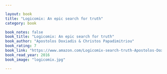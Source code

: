 ```yaml
---

layout: book
title: "Logicomix: An epic search for truth"
category: book

book_notes: false
book_title: "Logicomix: An epic search for truth"
book_author: "Apostolos Doxiadis & Christos Papadimitriou"
book_rating: 7
book_link: "https://www.amazon.com/Logicomix-search-truth-Apostolos-Doxiadis/dp/1596914521"
book_read_year: 2016
book_image: "logicomix.jpg"

---
```

